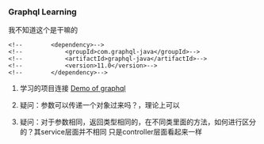 ### Graphql Learning

我不知道这个是干嘛的
```
<!--		<dependency>-->
<!--			<groupId>com.graphql-java</groupId>-->
<!--			<artifactId>graphql-java</artifactId>-->
<!--			<version>11.0</version>-->
<!--		</dependency>-->
```

1. 学习的项目连接 
[Demo of graphql](https://github.com/xu-xiaofei/graphql-with-spring-boot)

2. 疑问：参数可以传递一个对象过来吗？，理论上可以

3. 疑问：对于参数相同，返回类型相同的，在不同类里面的方法，如何进行区分的？其service层面并不相同
    只是controller层面看起来一样
  
